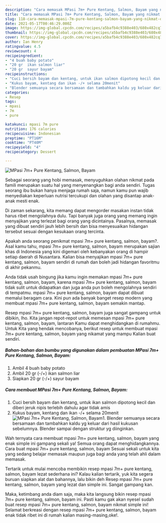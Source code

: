 ```yaml
---
description: "Cara memasak MPasi 7m+ Pure Kentang, Salmon, Bayam yang nikmat dan Mudah Dibuat"
title: "Cara memasak MPasi 7m+ Pure Kentang, Salmon, Bayam yang nikmat dan Mudah Dibuat"
slug: 118-cara-memasak-mpasi-7m-pure-kentang-salmon-bayam-yang-nikmat-dan-mudah-dibuat
date: 2021-05-17T00:46:29.000Z
image: https://img-global.cpcdn.com/recipes/a5bafb4c9388e403/680x482cq70/mpasi-7m-pure-kentang-salmon-bayam-foto-resep-utama.jpg
thumbnail: https://img-global.cpcdn.com/recipes/a5bafb4c9388e403/680x482cq70/mpasi-7m-pure-kentang-salmon-bayam-foto-resep-utama.jpg
cover: https://img-global.cpcdn.com/recipes/a5bafb4c9388e403/680x482cq70/mpasi-7m-pure-kentang-salmon-bayam-foto-resep-utama.jpg
author: Ian Henry
ratingvalue: 4.5
reviewcount: 4
recipeingredient:
- "4 buah baby potato"
- "20 gr  ikan salmon liar"
- "20 gr  sayur bayam"
recipeinstructions:
- "Cuci bersih bayam dan kentang, untuk ikan salmon dipotong kecil dan diberi jeruk nipis terlebih dahulu agar tidak amis"
- "Kukus bayam, kentang dan ikan -/+ selama 20menit"
- "Blender semuanya secara bersamaan dan tambahkan kaldu yg keluar dari hasil kukusan sebelumnya. Blender sampai dengan struktur yg diinginkan."
categories:
- Resep
tags:
- mpasi
- 7m
- pure

katakunci: mpasi 7m pure 
nutrition: 176 calories
recipecuisine: Indonesian
preptime: "PT16M"
cooktime: "PT40M"
recipeyield: "4"
recipecategory: Dessert

---
```



![MPasi 7m+ Pure Kentang, Salmon, Bayam](https://img-global.cpcdn.com/recipes/a5bafb4c9388e403/680x482cq70/mpasi-7m-pure-kentang-salmon-bayam-foto-resep-utama.jpg)

Sebagai seorang yang hobi memasak, menyuguhkan olahan nikmat pada famili merupakan suatu hal yang menyenangkan bagi anda sendiri. Tugas seorang ibu bukan hanya menjaga rumah saja, namun kamu pun wajib menyediakan keperluan nutrisi tercukupi dan olahan yang disantap anak-anak mesti enak.

Di zaman  sekarang, kita memang dapat mengorder masakan instan tidak harus ribet mengolahnya dulu. Tapi banyak juga orang yang memang ingin menyajikan yang terlezat bagi orang yang dicintainya. Pasalnya, memasak yang dibuat sendiri jauh lebih bersih dan bisa menyesuaikan hidangan tersebut sesuai dengan kesukaan orang tercinta. 



Apakah anda seorang penikmat mpasi 7m+ pure kentang, salmon, bayam?. Asal kamu tahu, mpasi 7m+ pure kentang, salmon, bayam merupakan sajian khas di Indonesia yang kini digemari oleh kebanyakan orang di hampir setiap daerah di Nusantara. Kalian bisa menyajikan mpasi 7m+ pure kentang, salmon, bayam sendiri di rumah dan boleh jadi hidangan favoritmu di akhir pekanmu.

Anda tidak usah bingung jika kamu ingin memakan mpasi 7m+ pure kentang, salmon, bayam, karena mpasi 7m+ pure kentang, salmon, bayam tidak sulit untuk didapatkan dan juga anda pun boleh mengolahnya sendiri di tempatmu. mpasi 7m+ pure kentang, salmon, bayam dapat dibuat memalui beragam cara. Kini pun ada banyak banget resep modern yang membuat mpasi 7m+ pure kentang, salmon, bayam semakin mantap.

Resep mpasi 7m+ pure kentang, salmon, bayam juga sangat gampang untuk dibikin, lho. Kita jangan repot-repot untuk memesan mpasi 7m+ pure kentang, salmon, bayam, lantaran Kamu dapat menghidangkan di rumahmu. Untuk Kita yang hendak mencobanya, berikut resep untuk membuat mpasi 7m+ pure kentang, salmon, bayam yang nikamat yang mampu Kalian buat sendiri.

<!--inarticleads1-->

##### Bahan-bahan dan bumbu yang digunakan dalam pembuatan MPasi 7m+ Pure Kentang, Salmon, Bayam:

1. Ambil 4 buah baby potato
1. Ambil 20 gr (-/+) ikan salmon liar
1. Siapkan 20 gr (-/+) sayur bayam




<!--inarticleads2-->

##### Cara membuat MPasi 7m+ Pure Kentang, Salmon, Bayam:

1. Cuci bersih bayam dan kentang, untuk ikan salmon dipotong kecil dan diberi jeruk nipis terlebih dahulu agar tidak amis
1. Kukus bayam, kentang dan ikan -/+ selama 20menit
<img src="https://img-global.cpcdn.com/steps/90a0b3de3b06ba55/160x128cq70/mpasi-7m-pure-kentang-salmon-bayam-langkah-memasak-2-foto.jpg" alt="MPasi 7m+ Pure Kentang, Salmon, Bayam">1. Blender semuanya secara bersamaan dan tambahkan kaldu yg keluar dari hasil kukusan sebelumnya. Blender sampai dengan struktur yg diinginkan.




Wah ternyata cara membuat mpasi 7m+ pure kentang, salmon, bayam yang enak simple ini gampang sekali ya! Semua orang dapat menghidangkannya. Cara buat mpasi 7m+ pure kentang, salmon, bayam Sesuai sekali untuk kita yang sedang belajar memasak maupun juga bagi anda yang telah ahli dalam memasak.

Tertarik untuk mulai mencoba membikin resep mpasi 7m+ pure kentang, salmon, bayam lezat sederhana ini? Kalau kalian tertarik, yuk kita segera buruan siapkan alat dan bahannya, lalu bikin deh Resep mpasi 7m+ pure kentang, salmon, bayam yang lezat dan simple ini. Sangat gampang kan. 

Maka, ketimbang anda diam saja, maka kita langsung bikin resep mpasi 7m+ pure kentang, salmon, bayam ini. Pasti kamu gak akan nyesel sudah buat resep mpasi 7m+ pure kentang, salmon, bayam nikmat simple ini! Selamat berkreasi dengan resep mpasi 7m+ pure kentang, salmon, bayam enak tidak ribet ini di rumah kalian masing-masing,oke!.

